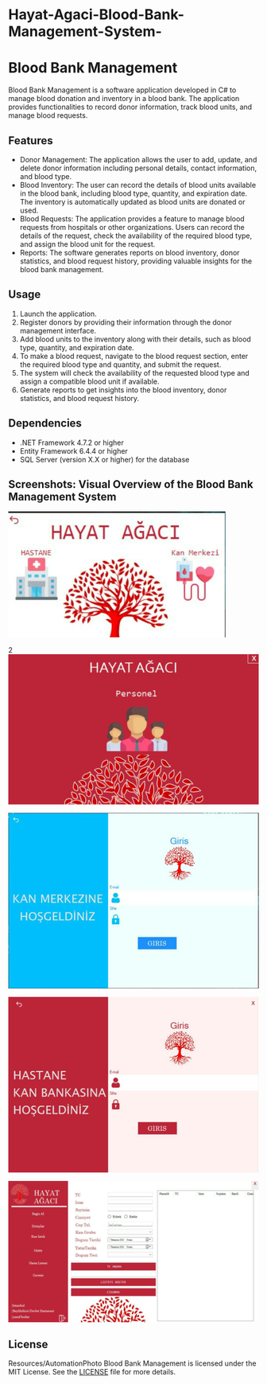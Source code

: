 # Hayat-Agaci-Blood-Bank-Management-System-
# Blood Bank Management

Blood Bank Management is a software application developed in C# to manage blood donation and inventory in a blood bank. The application provides functionalities to record donor information, track blood units, and manage blood requests.

## Features

- Donor Management: The application allows the user to add, update, and delete donor information including personal details, contact information, and blood type.
- Blood Inventory: The user can record the details of blood units available in the blood bank, including blood type, quantity, and expiration date. The inventory is automatically updated as blood units are donated or used.
- Blood Requests: The application provides a feature to manage blood requests from hospitals or other organizations. Users can record the details of the request, check the availability of the required blood type, and assign the blood unit for the request.
- Reports: The software generates reports on blood inventory, donor statistics, and blood request history, providing valuable insights for the blood bank management.

## Usage

1. Launch the application.
2. Register donors by providing their information through the donor management interface.
3. Add blood units to the inventory along with their details, such as blood type, quantity, and expiration date.
4. To make a blood request, navigate to the blood request section, enter the required blood type and quantity, and submit the request.
5. The system will check the availability of the requested blood type and assign a compatible blood unit if available.
6. Generate reports to get insights into the blood inventory, donor statistics, and blood request history.

## Dependencies

- .NET Framework 4.7.2 or higher
- Entity Framework 6.4.4 or higher
- SQL Server (version X.X or higher) for the database

## Screenshots: Visual Overview of the Blood Bank Management System

![Blood Bank Management Interface](Resources/AutomationPhoto/1.jpg)

2![Blood Bank Management Interface](Resources/AutomationPhoto/2.jpg)

![Blood Bank Management Interface](Resources/AutomationPhoto/3.jpg)

![Blood Bank Management Interface](Resources/AutomationPhoto/4.jpg)

![Blood Bank Management Interface](Resources/AutomationPhoto/5.jpg)

## License
Resources/AutomationPhoto
Blood Bank Management is licensed under the MIT License. See the [LICENSE](LICENSE) file for more details.
